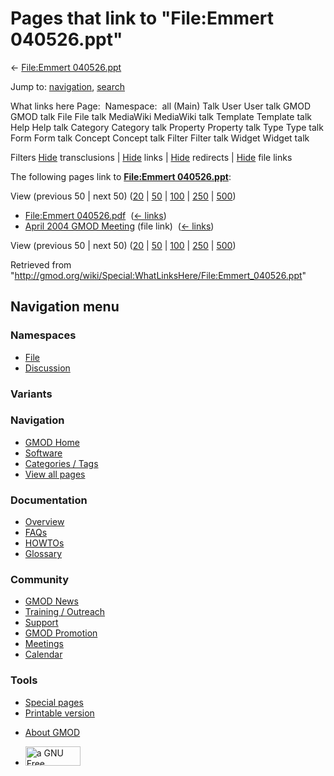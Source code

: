 <div id="mw-page-base" class="noprint">

</div>

<div id="mw-head-base" class="noprint">

</div>

<div id="content" class="mw-body" role="main">

<span id="top"></span>

<div id="mw-js-message" style="display:none;">

</div>



# <span dir="auto">Pages that link to "File:Emmert 040526.ppt"</span>

<div id="bodyContent">

<div id="contentSub">

← [File:Emmert
040526.ppt](/wiki/File:Emmert_040526.ppt "File:Emmert 040526.ppt")

</div>

<div id="jump-to-nav" class="mw-jump">

Jump to: [navigation](#mw-navigation), [search](#p-search)

</div>

<div id="mw-content-text">

What links here Page:  Namespace:  all (Main) Talk User User talk GMOD
GMOD talk File File talk MediaWiki MediaWiki talk Template Template talk
Help Help talk Category Category talk Property Property talk Type Type
talk Form Form talk Concept Concept talk Filter Filter talk Widget
Widget talk

Filters
[Hide](/mediawiki/index.php?title=Special:WhatLinksHere/File:Emmert_040526.ppt&hidetrans=1 "Special:WhatLinksHere/File:Emmert 040526.ppt")
transclusions \|
[Hide](/mediawiki/index.php?title=Special:WhatLinksHere/File:Emmert_040526.ppt&hidelinks=1 "Special:WhatLinksHere/File:Emmert 040526.ppt")
links \|
[Hide](/mediawiki/index.php?title=Special:WhatLinksHere/File:Emmert_040526.ppt&hideredirs=1 "Special:WhatLinksHere/File:Emmert 040526.ppt")
redirects \|
[Hide](/mediawiki/index.php?title=Special:WhatLinksHere/File:Emmert_040526.ppt&hideimages=1 "Special:WhatLinksHere/File:Emmert 040526.ppt")
file links

The following pages link to **[File:Emmert
040526.ppt](/wiki/File:Emmert_040526.ppt "File:Emmert 040526.ppt")**:

View (previous 50 \| next 50)
([20](/mediawiki/index.php?title=Special:WhatLinksHere/File:Emmert_040526.ppt&limit=20 "Special:WhatLinksHere/File:Emmert 040526.ppt")
\|
[50](/mediawiki/index.php?title=Special:WhatLinksHere/File:Emmert_040526.ppt&limit=50 "Special:WhatLinksHere/File:Emmert 040526.ppt")
\|
[100](/mediawiki/index.php?title=Special:WhatLinksHere/File:Emmert_040526.ppt&limit=100 "Special:WhatLinksHere/File:Emmert 040526.ppt")
\|
[250](/mediawiki/index.php?title=Special:WhatLinksHere/File:Emmert_040526.ppt&limit=250 "Special:WhatLinksHere/File:Emmert 040526.ppt")
\|
[500](/mediawiki/index.php?title=Special:WhatLinksHere/File:Emmert_040526.ppt&limit=500 "Special:WhatLinksHere/File:Emmert 040526.ppt"))

- [File:Emmert
  040526.pdf](/wiki/File:Emmert_040526.pdf "File:Emmert 040526.pdf") ‎
  <span class="mw-whatlinkshere-tools">([←
  links](/mediawiki/index.php?title=Special:WhatLinksHere&target=File%3AEmmert+040526.pdf "Special:WhatLinksHere"))</span>
- [April 2004 GMOD
  Meeting](/wiki/April_2004_GMOD_Meeting "April 2004 GMOD Meeting")
  (file link) ‎ <span class="mw-whatlinkshere-tools">([←
  links](/mediawiki/index.php?title=Special:WhatLinksHere&target=April+2004+GMOD+Meeting "Special:WhatLinksHere"))</span>

View (previous 50 \| next 50)
([20](/mediawiki/index.php?title=Special:WhatLinksHere/File:Emmert_040526.ppt&limit=20 "Special:WhatLinksHere/File:Emmert 040526.ppt")
\|
[50](/mediawiki/index.php?title=Special:WhatLinksHere/File:Emmert_040526.ppt&limit=50 "Special:WhatLinksHere/File:Emmert 040526.ppt")
\|
[100](/mediawiki/index.php?title=Special:WhatLinksHere/File:Emmert_040526.ppt&limit=100 "Special:WhatLinksHere/File:Emmert 040526.ppt")
\|
[250](/mediawiki/index.php?title=Special:WhatLinksHere/File:Emmert_040526.ppt&limit=250 "Special:WhatLinksHere/File:Emmert 040526.ppt")
\|
[500](/mediawiki/index.php?title=Special:WhatLinksHere/File:Emmert_040526.ppt&limit=500 "Special:WhatLinksHere/File:Emmert 040526.ppt"))

</div>

<div class="printfooter">

Retrieved from
"<http://gmod.org/wiki/Special:WhatLinksHere/File:Emmert_040526.ppt>"

</div>

<div id="catlinks" class="catlinks catlinks-allhidden">

</div>

<div class="visualClear">

</div>

</div>

</div>

<div id="mw-navigation">

## Navigation menu

<div id="mw-head">



<div id="left-navigation">

<div id="p-namespaces" class="vectorTabs" role="navigation"
aria-labelledby="p-namespaces-label">

### Namespaces

- <span id="ca-nstab-image"><a href="/wiki/File:Emmert_040526.ppt" accesskey="c"
  title="View the file page [c]">File</a></span>
- <span id="ca-talk"><a
  href="/mediawiki/index.php?title=File_talk:Emmert_040526.ppt&amp;action=edit&amp;redlink=1"
  accesskey="t"
  title="Discussion about the content page [t]">Discussion</a></span>

</div>

<div id="p-variants" class="vectorMenu emptyPortlet" role="navigation"
aria-labelledby="p-variants-label">

### 

### Variants[](#)

<div class="menu">

</div>

</div>

</div>

<div id="right-navigation">





</div>



</div>

</div>

</div>

<div id="mw-panel">

<div id="p-logo" role="banner">

<a href="/wiki/Main_Page"
style="background-image: url(http://gmod.org/images/GMOD-cogs.png);"
title="Visit the main page"></a>

</div>

<div id="p-Navigation" class="portal" role="navigation"
aria-labelledby="p-Navigation-label">

### Navigation

<div class="body">

- <span id="n-GMOD-Home">[GMOD Home](/wiki/Main_Page)</span>
- <span id="n-Software">[Software](/wiki/GMOD_Components)</span>
- <span id="n-Categories-.2F-Tags">[Categories /
  Tags](/wiki/Categories)</span>
- <span id="n-View-all-pages">[View all
  pages](/wiki/Special:AllPages)</span>

</div>

</div>

<div id="p-Documentation" class="portal" role="navigation"
aria-labelledby="p-Documentation-label">

### Documentation

<div class="body">

- <span id="n-Overview">[Overview](/wiki/Overview)</span>
- <span id="n-FAQs">[FAQs](/wiki/Category:FAQ)</span>
- <span id="n-HOWTOs">[HOWTOs](/wiki/Category:HOWTO)</span>
- <span id="n-Glossary">[Glossary](/wiki/Glossary)</span>

</div>

</div>

<div id="p-Community" class="portal" role="navigation"
aria-labelledby="p-Community-label">

### Community

<div class="body">

- <span id="n-GMOD-News">[GMOD News](/wiki/GMOD_News)</span>
- <span id="n-Training-.2F-Outreach">[Training /
  Outreach](/wiki/Training_and_Outreach)</span>
- <span id="n-Support">[Support](/wiki/Support)</span>
- <span id="n-GMOD-Promotion">[GMOD
  Promotion](/wiki/GMOD_Promotion)</span>
- <span id="n-Meetings">[Meetings](/wiki/Meetings)</span>
- <span id="n-Calendar">[Calendar](/wiki/Calendar)</span>

</div>

</div>

<div id="p-tb" class="portal" role="navigation"
aria-labelledby="p-tb-label">

### Tools

<div class="body">

- <span id="t-specialpages"><a href="/wiki/Special:SpecialPages" accesskey="q"
  title="A list of all special pages [q]">Special pages</a></span>
- <span id="t-print"><a
  href="/mediawiki/index.php?title=Special:WhatLinksHere/File:Emmert_040526.ppt&amp;printable=yes"
  rel="alternate" accesskey="p"
  title="Printable version of this page [p]">Printable version</a></span>

</div>

</div>

</div>

</div>

<div id="footer" role="contentinfo">

- <span id="footer-places-about">[About
  GMOD](/wiki/GMOD:About "GMOD:About")</span>

<!-- -->

- <span id="footer-copyrightico">[<img src="http://www.gnu.org/graphics/gfdl-logo-small.png" width="88"
  height="31" alt="a GNU Free Documentation License" />](http://www.gnu.org/licenses/fdl-1.3.html)</span>




</div>
